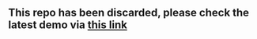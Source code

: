 ## This repo has been discarded, please check the latest demo via [this link](https://github.com/KimMeen/CIFAR10-TensorFlow-Demo) 
